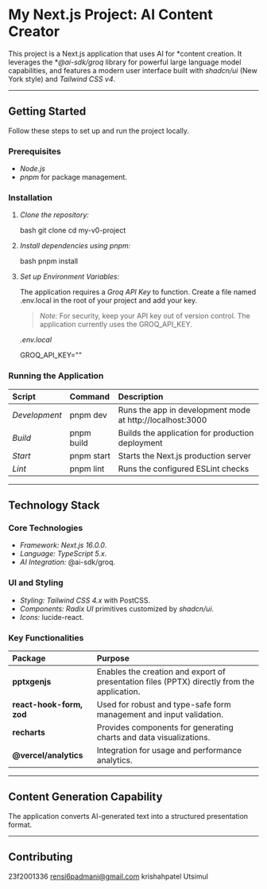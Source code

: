 # My Next.js Project: AI Content Creator

This project is a Next.js application that uses AI for *content creation. It leverages the **@ai-sdk/groq* library for powerful large language model capabilities, and features a modern user interface built with *shadcn/ui* (New York style) and *Tailwind CSS v4*.

---

## Getting Started

Follow these steps to set up and run the project locally.

### Prerequisites

* *Node.js*
* *pnpm* for package management.

### Installation

1.  *Clone the repository:*

    bash
    git clone <your-repo-url>
    cd my-v0-project
    

2.  *Install dependencies using pnpm:*

    bash
    pnpm install
    

3.  *Set up Environment Variables:*

    The application requires a *Groq API Key* to function. Create a file named .env.local in the root of your project and add your key.

    > *Note:* For security, keep your API key out of version control. The application currently uses the GROQ_API_KEY.

    *.env.local*

    
    GROQ_API_KEY="<Your-Groq-API-Key-Here>"
    

### Running the Application

| Script | Command | Description |
| :--- | :--- | :--- |
| *Development* | pnpm dev | Runs the app in development mode at http://localhost:3000 |
| *Build* | pnpm build | Builds the application for production deployment |
| *Start* | pnpm start | Starts the Next.js production server |
| *Lint* | pnpm lint | Runs the configured ESLint checks |

---

## Technology Stack

### Core Technologies

* *Framework:* *Next.js 16.0.0*.
* *Language:* *TypeScript 5.x*.
* *AI Integration:* @ai-sdk/groq.

### UI and Styling

* *Styling:* *Tailwind CSS 4.x* with PostCSS.
* *Components:* *Radix UI* primitives customized by *shadcn/ui*.
* *Icons:* lucide-react.

### Key Functionalities

| Package | Purpose |
| :--- | :--- |
| **pptxgenjs** | Enables the creation and export of presentation files (PPTX) directly from the application. |
| **react-hook-form, zod** | Used for robust and type-safe form management and input validation. |
| **recharts** | Provides components for generating charts and data visualizations. |
| **@vercel/analytics** | Integration for usage and performance analytics. |

---

## Content Generation Capability

The application converts AI-generated text into a structured presentation format. 

---

## Contributing

23f2001336
rensi6padmani@gmail.com
krishahpatel
Utsimul
